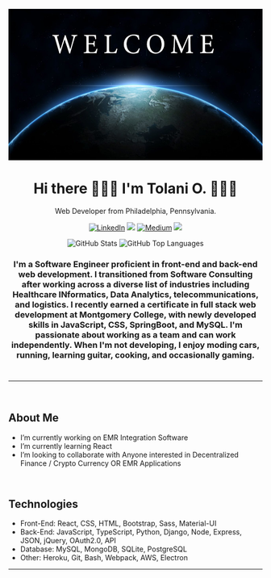 <img align="center" src="welcome.webp" alt="welcome"
	title="welcome banner" width="1000" height="300" />

<h1 align="center">
  Hi there 🙋🏾‍♂️ I'm Tolani O. 👨🏾‍💻
</h1>

<p align="center">
  Web Developer from Philadelphia, Pennsylvania.
</p>

<p align="center"><a href="https://www.linkedin.com/in/TOyefule" target="_blank"><img alt="LinkedIn" src="https://img.shields.io/badge/linkedin-%230077B5.svg?&style=for-the-badge&logo=linkedin&logoColor=white" /></a> <a href="https://leetcode.com/TOyefule/"><img src="https://img.shields.io/badge/-LeetCode-FFA116?style=for-the-badge&logo=LeetCode&logoColor=black"></a> <a href="https://medium.com/@TOyefule" target="_blank"><img alt="Medium" src="https://img.shields.io/badge/medium-%2312100E.svg?&style=for-the-badge&logo=medium&logoColor=white" /></a> <a href="https://dev.to/toyefule"><img src="https://img.shields.io/badge/DEV.TO-%230A0A0A.svg?&style=for-the-badge&logo=dev-dot-to&logoColor=white"></a></p>

<div align="center">
	<img src="https://github-readme-stats.vercel.app/api?username=TOyefule&show_icons=true&theme=tokyonight&count_private=true" alt="GitHub Stats" align="top" height="180"/>
	<img src="[https://github-readme-stats.vercel.app/api/top-langs/?username=TOyefule&theme=tokyonight&langs_count=8&layout=compact](https://github-readme-stats.vercel.app/api/top-langs/?username=TOyefule&theme=tokyonight&langs_count=8&layout=compact)" alt="GitHub Top Languages" align="top" height="180"/>
</div>

	

<h3 align="center" style="margin-bottom:10px">I'm a Software Engineer proficient in front-end and back-end web development. I transitioned from Software Consulting after working across a diverse list of industries including Healthcare INformatics, Data Analytics, telecommunications, and logistics. I recently earned a certificate in full stack web development at Montgomery College, with newly developed skills in JavaScript, CSS, SpringBoot, and MySQL. I'm passionate about working as a team and can work independently. When I'm not developing, I enjoy moding cars, running, learning guitar, cooking, and occasionally gaming.</h4>
<div align="center">
<br>
</div>

<hr>

<br>

## About Me

<ul>
<li> I’m currently working on EMR Integration Software
<li> I’m currently learning React
<li> I’m looking to collaborate with Anyone interested in Decentralized Finance / Crypto Currency OR EMR Applications

</ul>


<br>

## Technologies

<ul>
<li>Front-End: React, CSS, HTML, Bootstrap, Sass, Material-UI</li>
<li>Back-End: JavaScript, TypeScript, Python, Django, Node, Express, JSON, jQuery, OAuth2.0, API</li>
<li>Database: MySQL, MongoDB, SQLite, PostgreSQL</li>
<li>Other: Heroku, Git, Bash, Webpack, AWS, Electron</li>
</ul>

<hr>


